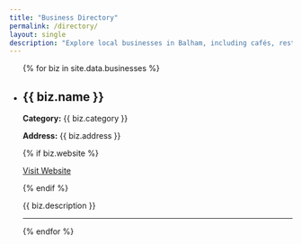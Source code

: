 ```yaml
---
title: "Business Directory"
permalink: /directory/
layout: single
description: "Explore local businesses in Balham, including cafés, restaurants, shops, and services — all in one place."
---
```


<ul>
  {% for biz in site.data.businesses %}
    <li>
      <h2>{{ biz.name }}</h2>
      <p><strong>Category:</strong> {{ biz.category }}</p>
      <p><strong>Address:</strong> {{ biz.address }}</p>
      {% if biz.website %}
        <p><a href="{{ biz.website }}" target="_blank">Visit Website</a></p>
      {% endif %}
      <p>{{ biz.description }}</p>
    </li>
    <hr>
  {% endfor %}
</ul>


